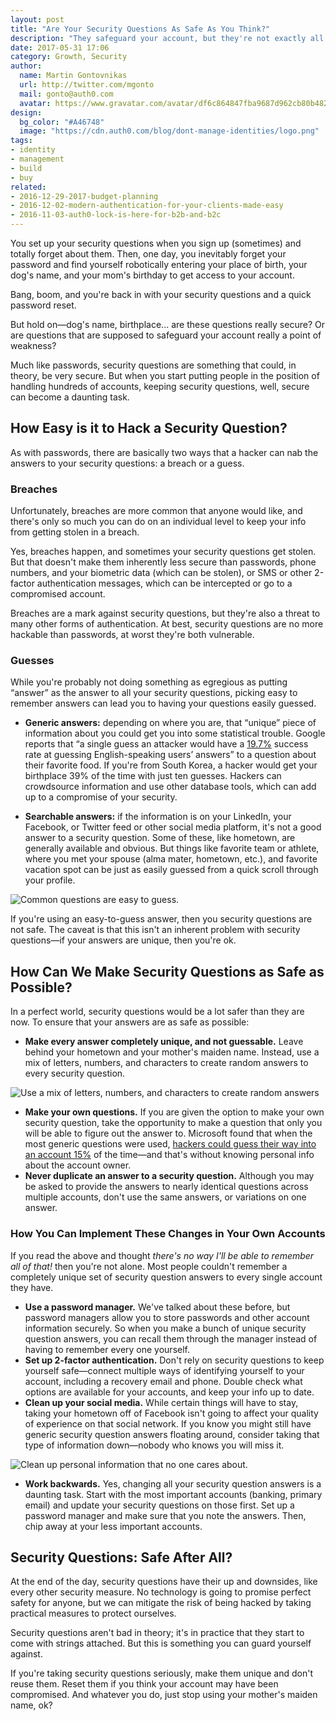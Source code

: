 ```yaml
---
layout: post
title: "Are Your Security Questions As Safe As You Think?"
description: "They safeguard your account, but they're not exactly all they're cracked up to be."
date: 2017-05-31 17:06
category: Growth, Security
author:
  name: Martin Gontovnikas
  url: http://twitter.com/mgonto
  mail: gonto@auth0.com
  avatar: https://www.gravatar.com/avatar/df6c864847fba9687d962cb80b482764??s=60
design:
  bg_color: "#A46748"
  image: "https://cdn.auth0.com/blog/dont-manage-identities/logo.png"
tags:
- identity
- management
- build
- buy
related:
- 2016-12-29-2017-budget-planning
- 2016-12-02-modern-authentication-for-your-clients-made-easy
- 2016-11-03-auth0-lock-is-here-for-b2b-and-b2c
---
```


You set up your security questions when you sign up (sometimes) and totally forget about them. Then, one day, you inevitably forget your password and find yourself robotically entering your place of birth, your dog's name, and your mom's birthday to get access to your account.

Bang, boom, and you're back in with your security questions and a quick password reset.

But hold on—dog's name, birthplace... are these questions really secure? Or are questions that are supposed to safeguard your account really a point of weakness?

Much like passwords, security questions are something that could, in theory, be very secure. But when you start putting people in the position of handling hundreds of accounts, keeping security questions, well, secure can become a daunting task.

## How Easy is it to Hack a Security Question?

As with passwords, there are basically two ways that a hacker can nab the answers to your security questions: a breach or a guess.

### Breaches

Unfortunately, breaches are more common that anyone would like, and there's only so much you can do on an individual level to keep your info from getting stolen in a breach.

Yes, breaches happen, and sometimes your security questions get stolen. But that doesn't make them inherently less secure than passwords, phone numbers, and your biometric data (which can be stolen), or SMS or other 2-factor authentication messages, which can be intercepted or go to a compromised account.

Breaches are a mark against security questions, but they're also a threat to many other forms of authentication. At best, security questions are no more hackable than passwords, at worst they're both vulnerable.

### Guesses

While you're probably not doing something as egregious as putting “answer” as the answer to all your security questions, picking easy to remember answers can lead you to having your questions easily guessed.

* **Generic answers:** depending on where you are, that “unique” piece of information about you could get you into some statistical trouble. Google reports that “a single guess an attacker would have a [19.7%](https://static.googleusercontent.com/media/research.google.com/en//pubs/archive/43783.pdf) success rate at guessing English-speaking users’ answers” to a question about their favorite food. If you're from South Korea, a hacker would get your birthplace 39% of the time with just ten guesses. Hackers can crowdsource information and use other database tools, which can add up to a compromise of your security.

* **Searchable answers:** if the information is on your LinkedIn, your Facebook, or Twitter feed or other social media platform, it's not a good answer to a security question. Some of these, like hometown, are generally available and obvious. But things like favorite team or athlete, where you met your spouse (alma mater, hometown, etc.), and favorite vacation spot can be just as easily guessed from a quick scroll through your profile.

![Common questions are easy to guess.](https://cdn.auth0.com/blog/security-question/challenge.png)

If you're using an easy-to-guess answer, then you security questions are not safe. The caveat is that this isn't an inherent problem with security questions—if your answers are unique, then you're ok.


## How Can We Make Security Questions as Safe as Possible?

In a perfect world, security questions would be a lot safer than they are now. To ensure that your answers are as safe as possible:

* **Make every answer completely unique, and not guessable.** Leave behind your hometown and your mother's maiden name. Instead, use a mix of letters, numbers, and characters to create random answers to every security question.

![Use a mix of letters, numbers, and characters to create random answers](https://cdn.auth0.com/blog/security-question/mix-of-letters.png)

* **Make your own questions.** If you are given the option to make your own security question, take the opportunity to make a question that only you will be able to figure out the answer to. Microsoft found that when the most generic questions were used, [hackers could guess their way into an account 15%](https://www.microsoft.com/en-us/research/publication/its-no-secret-measuring-the-security-and-reliability-of-authentication-via-secret-questions/?from=http%3A%2F%2Fresearch.microsoft.com%2Fpubs%2F79594%2Foakland09.pdf) of the time—and that's without knowing personal info about the account owner.
* **Never duplicate an answer to a security question.** Although you may be asked to provide the answers to nearly identical questions across multiple accounts, don't use the same answers, or variations on one answer.

### How You Can Implement These Changes in Your Own Accounts

If you read the above and thought *there's no way I'll be able to remember all of that!* then you're not alone. Most people couldn't remember a completely unique set of security question answers to every single account they have.

* **Use a password manager.** We've talked about these before, but password managers allow you to store passwords and other account information securely. So when you make a bunch of unique security question answers, you can recall them through the manager instead of having to remember every one yourself.
* **Set up 2-factor authentication.** Don't rely on security questions to keep yourself safe—connect multiple ways of identifying yourself to your account, including a recovery email and phone. Double check what options are available for your accounts, and keep your info up to date.
* **Clean up your social media.** While certain things will have to stay, taking your hometown off of Facebook isn't going to affect your quality of experience on that social network. If you know you might still have generic security question answers floating around, consider taking that type of information down—nobody who knows you will miss it.

![Clean up personal information that no one cares about.](https://cdn.auth0.com/blog/security-question/clean-up.png)

* **Work backwards.** Yes, changing all your security question answers is a daunting task. Start with the most important accounts (banking, primary email) and update your security questions on those first. Set up a password manager and make sure that you note the answers. Then, chip away at your less important accounts.

## Security Questions: Safe After All?

At the end of the day, security questions have their up and downsides, like every other security measure. No technology is going to promise perfect safety for anyone, but we can mitigate the risk of being hacked by taking practical measures to protect ourselves.

Security questions aren't bad in theory; it's in practice that they start to come with strings attached. But this is something you can guard yourself against.

If you're taking security questions seriously, make them unique and don't reuse them. Reset them if you think your account may have been compromised. And whatever you do, just stop using your mother's maiden name, ok?

